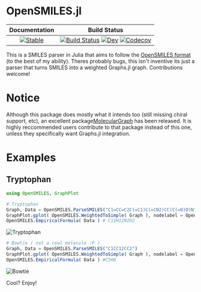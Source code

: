 # OpenSMILES.jl
| **Documentation**                                                               | **Build Status**                                                                                |
|:-------------------------------------------------------------------------------:|:-----------------------------------------------------------------------------------------------:|
[![Stable](https://img.shields.io/badge/docs-stable-blue.svg)](https://caseykneale.github.io/OpenSMILES.jl/stable) | [![Build Status](https://travis-ci.com/caseykneale/OpenSMILES.jl.svg?branch=master)](https://travis-ci.com/caseykneale/OpenSMILES.jl) [![Dev](https://img.shields.io/badge/docs-dev-blue.svg)](https://caseykneale.github.io/OpenSMILES.jl/dev) [![Codecov](https://codecov.io/gh/caseykneale/OpenSMILES.jl/branch/master/graph/badge.svg)](https://codecov.io/gh/caseykneale/OpenSMILES.jl)



This is a SMILES parser in Julia that aims to follow the [OpenSMILES format](http://opensmiles.org/opensmiles.html) (to the best of my ability). Theres probably bugs, this isn't inventive its just a parser that turns SMILES into a weighted Graphs.jl graph. Contributions welcome!

# Notice
Although this package does mostly what it intends too (still missing chiral support, etc), an excellent package[MolecularGraph](https://github.com/mojaie/MolecularGraph.jl) has been released. It is highly reccommended users contribute to that package instead of this one, unless they specifically want Graphs.jl integration.

# Examples

## Tryptophan
```Julia
using OpenSMILES, GraphPlot

# Tryptophan
Graph, Data = OpenSMILES.ParseSMILES("C1=CC=C2C(=C1)C(=CN2)CC(C(=O)O)N")
GraphPlot.gplot( OpenSMILES.WeightedToSimple( Graph ), nodelabel = OpenSMILES.abbreviation.( Data ) )
OpenSMILES.EmpiricalFormula( Data ) # C11H12N2O2
```
![Tryptophan](https://raw.githubusercontent.com/caseykneale/OpenSMILES.jl/master/output/Tryptophan.png)

```Julia
# Bowtie ( not a real molecule :P )
Graph, Data = OpenSMILES.ParseSMILES("C1CC12CC2")
GraphPlot.gplot( OpenSMILES.WeightedToSimple( Graph ), nodelabel = OpenSMILES.abbreviation.( Data ) )
OpenSMILES.EmpiricalFormula( Data ) #C5H8
```
![Bowtie](https://raw.githubusercontent.com/caseykneale/OpenSMILES.jl/master/output/Bowtie.png)

Cool? Enjoy!
